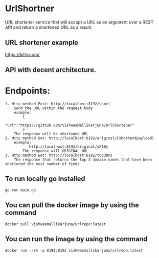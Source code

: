 # UrlShortner
URL shortener service that will accept a URL as an argument over a REST API and return a shortened URL as a result.

## URL shortener example 
https://bitly.com/
## API with decent architecture.
 
 # Endpoints:
    1. Http method Post: http://localhost:8192/short
        Send the URL within the request body 
        example:
            {
	            "url":"https://github.com/VishwasMallikarjuna/UrlShortener"
            }
        The response will be shortened URL
    2. Http method Get: http://localhost:8192/original/{shortendpayload}
        example:
               http://localhost:8192/original/sF10y
            The response will ORIGINAL URL
    3. Http method Get: http://localhost:8192/top3Dns
        The response that returns the top 3 domain names that have been shortened the most number of times

## To run locally go installed
	go run main.go

## You can pull the docker image by using the command
    docker pull vishwasmallikarjuna/urlrepo:latest

## You can run the image by using the command
    docker run --rm -p 8192:8192 vishwasmallikarjuna/urlrepo:latest
